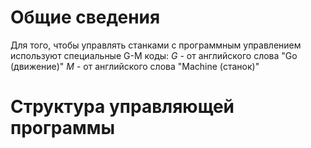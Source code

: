 # Общие сведения 
Для того, чтобы управлять станками с программным управлением используют специальные G-M коды:
*G* - от английского слова "Go (движение)"
*M* - от английского слова "Machine (станок)"

# Структура управляющей программы


